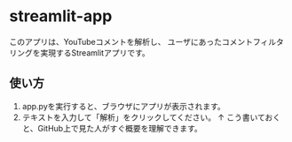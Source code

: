 # streamlit-app

このアプリは、YouTubeコメントを解析し、
ユーザにあったコメントフィルタリングを実現するStreamlitアプリです。

## 使い方
1. app.pyを実行すると、ブラウザにアプリが表示されます。
2. テキストを入力して「解析」をクリックしてください。
↑ こう書いておくと、GitHub上で見た人がすぐ概要を理解できます。
